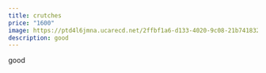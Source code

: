 ```yaml
---
title: crutches
price: "1600"
image: https://ptd4l6jmna.ucarecd.net/2ffbf1a6-d133-4020-9c08-21b7418325e6/
description: good
---
```

good
